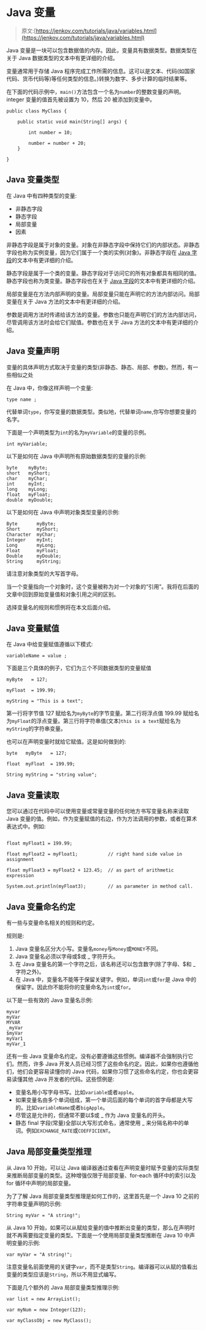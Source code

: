 # Java 变量

> 原文:[https://jenkov.com/tutorials/java/variables.html](https://jenkov.com/tutorials/java/variables.html)

Java 变量是一块可以包含数据值的内存。因此，变量具有数据类型。数据类型在关于 Java 数据类型的文本中有更详细的介绍。

变量通常用于存储 Java 程序完成工作所需的信息。这可以是文本、代码(如国家代码、货币代码等)等任何类型的信息。)转换为数字、多步计算的临时结果等。

在下面的代码示例中，`main()`方法包含一个名为`number`的整数变量的声明。integer 变量的值首先被设置为 10，然后 20 被添加到变量中。

```
public class MyClass {

    public static void main(String[] args) {

        int number = 10;

        number = number + 20;
    }

}

```

## Java 变量类型

在 Java 中有四种类型的变量:

*   非静态字段
*   静态字段
*   局部变量
*   因素

非静态字段是属于对象的变量。对象在非静态字段中保持它们的内部状态。非静态字段也称为实例变量，因为它们属于一个类的实例(对象)。非静态字段在 [Java 字段](fields.html)的文本中有更详细的介绍。

静态字段是属于一个类的变量。静态字段对于访问它的所有对象都具有相同的值。静态字段也称为类变量。静态字段也在关于 [Java 字段](fields.html)的文本中有更详细的介绍。

局部变量是在方法内部声明的变量。局部变量只能在声明它的方法内部访问。局部变量在关于 Java 方法的文本中有更详细的介绍。

参数是调用方法时传递给该方法的变量。参数也只能在声明它们的方法内部访问，尽管调用该方法时会给它们赋值。参数也在关于 Java 方法的文本中有更详细的介绍。

## Java 变量声明

变量的具体声明方式取决于变量的类型(非静态、静态、局部、参数)。然而，有一些相似之处

在 Java 中，你像这样声明一个变量:

```
type name ;

```

代替单词`type`，你写变量的数据类型。类似地，代替单词`name`,你写你想要变量的名字。

下面是一个声明类型为`int`的名为`myVariable`的变量的示例。

```
int myVariable;

```

以下是如何在 Java 中声明所有原始数据类型的变量的示例:

```
byte    myByte;
short   myShort;
char    myChar;
int     myInt;
long    myLong;
float   myFloat;
double  myDouble;

```

以下是如何在 Java 中声明对象类型变量的示例:

```
Byte       myByte;
Short      myShort;
Character  myChar;
Integer    myInt;
Long       myLong;
Float      myFloat;
Double     myDouble;
String     myString;

```

请注意对象类型的大写首字母。

当一个变量指向一个对象时，这个变量被称为对一个对象的“引用”。我将在后面的文章中回到原始变量值和对象引用之间的区别。

选择变量名的规则和惯例将在本文后面介绍。

## Java 变量赋值

在 Java 中给变量赋值遵循以下模式:

```
variableName = value ;

```

下面是三个具体的例子，它们为三个不同数据类型的变量赋值

```
myByte   = 127;

myFloat  = 199.99;

myString = "This is a text";

```

第一行将字节值 127 赋给名为`myByte`的字节变量。第二行将浮点值 199.99 赋给名为`myFloat`的浮点变量。第三行将字符串值(文本)`this is a text`赋给名为`myString`的字符串变量。

也可以在声明变量时就给它赋值。这是如何做到的:

```
byte   myByte   = 127;

float  myFloat  = 199.99;

String myString = "string value";

```

## Java 变量读取

您可以通过在代码中可以使用变量或常量变量的任何地方书写变量名称来读取 Java 变量的值。例如，作为变量赋值的右边，作为方法调用的参数，或者在算术表达式中。例如:

```

float myFloat1 = 199.99;

float myFloat2 = myFloat1;           // right hand side value in assignment

float myFloat3 = myFloat2 + 123.45;  // as part of arithmetic expression

System.out.println(myFloat3);        // as parameter in method call.

```

## Java 变量命名约定

有一些与变量命名相关的规则和约定。

规则是:

1.  Java 变量名区分大小写。变量名`money`与`Money`或`MONEY`不同。
2.  Java 变量名必须以字母或$或 _ 字符开头。
3.  在 Java 变量名的第一个字符之后，该名称还可以包含数字(除了字母、$和 _ 字符之外)。
4.  在 Java 中，变量名不能等于保留关键字。例如，单词`int`或`for`是 Java 中的保留字。因此你不能将你的变量命名为`int`或`for`。

以下是一些有效的 Java 变量名示例:

```
myvar
myVar
MYVAR    
_myVar
$myVar
myVar1
myVar_1

```

还有一些 Java 变量命名约定。没有必要遵循这些惯例。编译器不会强制执行它们。然而，许多 Java 开发人员已经习惯了这些命名约定。因此，如果你也遵循他们，他们会更容易读懂你的 Java 代码，如果你习惯了这些命名约定，你也会更容易读懂其他 Java 开发者的代码。这些惯例是:

*   变量名用小写字母书写。比如`variable`或者`apple`。
*   如果变量名由多个单词组成，第一个单词后面的每个单词的首字母都是大写的。比如`variableName`或者`bigApple`。
*   尽管这是允许的，但通常不要以$或 _ 作为 Java 变量名的开头。
*   静态 final 字段(常量)全部以大写形式命名，通常使用 _ 来分隔名称中的单词。例如`EXCHANGE_RATE`或`COEFFICIENT`。

## Java 局部变量类型推理

从 Java 10 开始，可以让 Java 编译器通过查看在声明变量时赋予变量的实际类型来推断局部变量的类型。这种增强仅限于局部变量、for-each 循环中的索引以及 for 循环中声明的局部变量。

为了了解 Java 局部变量类型推理是如何工作的，这里首先是一个 Java 10 之前的字符串变量声明的示例:

```
String myVar = "A string!";

```

从 Java 10 开始，如果可以从赋给变量的值中推断出变量的类型，那么在声明时就不再需要指定变量的类型。下面是一个使用局部变量类型推断在 Java 10 中声明变量的示例:

```
var myVar = "A string!";

```

注意变量名前面使用的关键字`var`，而不是类型`String`。编译器可以从赋的值看出变量的类型应该是`String`，所以不用显式编写。

下面是几个额外的 Java 局部变量类型推理示例:

```
var list = new ArrayList();

var myNum = new Integer(123);

var myClassObj = new MyClass();

```